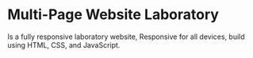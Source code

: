 # Multi-Page Website Laboratory
Is a fully responsive laboratory website,
Responsive for all devices, build using HTML, CSS, and JavaScript.
